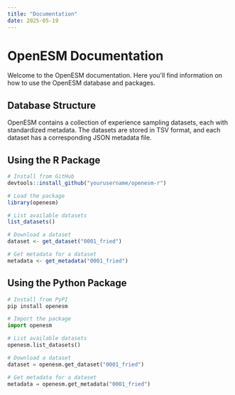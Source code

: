 ```yaml
---
title: "Documentation"
date: 2025-05-19
---
```


# OpenESM Documentation

Welcome to the OpenESM documentation. Here you'll find information on how to use the OpenESM database and packages.

## Database Structure

OpenESM contains a collection of experience sampling datasets, each with standardized metadata. The datasets are stored in TSV format, and each dataset has a corresponding JSON metadata file.

## Using the R Package

```r
# Install from GitHub
devtools::install_github("yourusername/openesm-r")

# Load the package
library(openesm)

# List available datasets
list_datasets()

# Download a dataset
dataset <- get_dataset("0001_fried")

# Get metadata for a dataset
metadata <- get_metadata("0001_fried")
```

## Using the Python Package

```python
# Install from PyPI
pip install openesm

# Import the package
import openesm

# List available datasets
openesm.list_datasets()

# Download a dataset
dataset = openesm.get_dataset("0001_fried")

# Get metadata for a dataset
metadata = openesm.get_metadata("0001_fried")
``` 